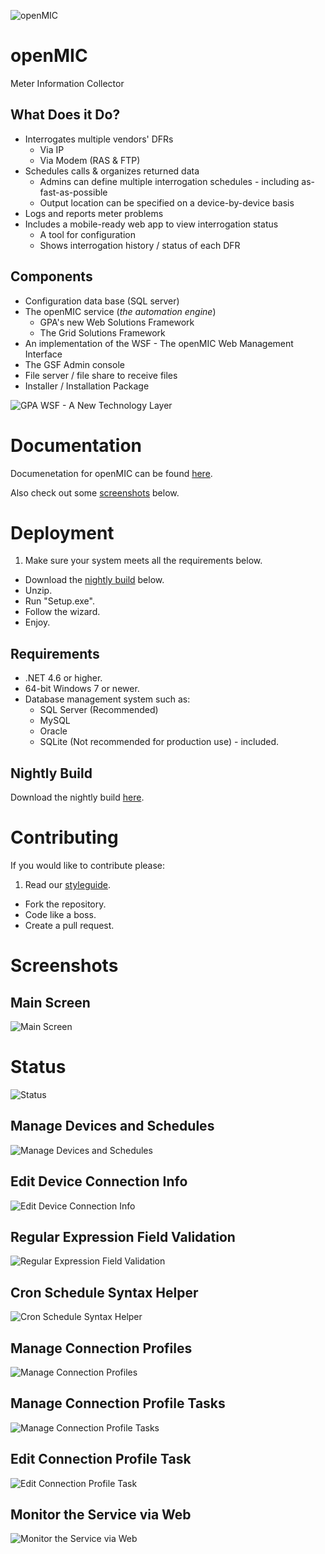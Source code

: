 ![openMIC](https://raw.githubusercontent.com/GridProtectionAlliance/openMIC/master/Readme%20files/openMIC%20logo.png)

# openMIC

Meter Information Collector

## What Does it Do?

* Interrogates multiple vendors' DFRs
  * Via IP
  * Via Modem (RAS & FTP)
* Schedules calls & organizes returned data
  * Admins can define multiple interrogation schedules - including as-fast-as-possible
  * Output location can be specified on a device-by-device basis
* Logs and reports meter problems
* Includes a mobile-ready web app to view interrogation status
  * A tool for configuration
  * Shows interrogation history / status of each DFR

## Components

* Configuration data base (SQL server)
* The openMIC service (*the automation engine*)
  * GPA's new Web Solutions Framework
  * The Grid Solutions Framework
* An implementation of the WSF - The openMIC Web Management Interface
* The GSF Admin console
* File server / file share to receive files
* Installer / Installation Package

![GPA WSF - A New Technology Layer](https://raw.githubusercontent.com/GridProtectionAlliance/openMIC/master/Readme%20files/GPA%20WSF.png)

# Documentation

Documenetation for openMIC can be found [here](https://github.com/GridProtectionAlliance/openMIC/tree/master/Source/Documentation).

Also check out some [screenshots](#screenshots) below.

# Deployment

1. Make sure your system meets all the requirements below.
* Download the [nightly build](#nightly-build) below.
* Unzip.
* Run "Setup.exe".
* Follow the wizard.
* Enjoy.

## Requirements

* .NET 4.6 or higher.
* 64-bit Windows 7 or newer.
* Database management system such as:
  * SQL Server (Recommended)
  * MySQL
  * Oracle
  * SQLite (Not recommended for production use) - included.

## Nightly Build

Download the nightly build [here](http://www.gridprotectionalliance.org/nightlybuilds/openMIC/Setup.zip).

# Contributing
If you would like to contribute please:

1. Read our [styleguide](https://www.gridprotectionalliance.org/docs/GPA_Coding_Guidelines_2011_03.pdf).
* Fork the repository.
* Code like a boss.
* Create a pull request.

# Screenshots

## Main Screen

![Main Screen](https://raw.githubusercontent.com/GridProtectionAlliance/openMIC/master/Readme%20files/Main%20Screen.png)

# Status

![Status](https://raw.githubusercontent.com/GridProtectionAlliance/openMIC/master/Readme%20files/openMIC%20Status.png)

## Manage Devices and Schedules

![Manage Devices and Schedules](https://raw.githubusercontent.com/GridProtectionAlliance/openMIC/master/Readme%20files/Manage%20Devices%20and%20Schedules.png)

## Edit Device Connection Info

![Edit Device Connection Info](https://raw.githubusercontent.com/GridProtectionAlliance/openMIC/master/Readme%20files/Edit%20Device%20Connection%20Info.png)

## Regular Expression Field Validation

![Regular Expression Field Validation](https://raw.githubusercontent.com/GridProtectionAlliance/openMIC/master/Readme%20files/Regular%20Expression%20Field%20Validation.png)

## Cron Schedule Syntax Helper

![Cron Schedule Syntax Helper](https://raw.githubusercontent.com/GridProtectionAlliance/openMIC/master/Readme%20files/Cron%20Schedule%20Syntax%20Helper.png)

## Manage Connection Profiles

![Manage Connection Profiles](https://raw.githubusercontent.com/GridProtectionAlliance/openMIC/master/Readme%20files/Manage%20Connection%20Profiles.png)

## Manage Connection Profile Tasks

![Manage Connection Profile Tasks](https://raw.githubusercontent.com/GridProtectionAlliance/openMIC/master/Readme%20files/Manage%20Connection%20Profile%20Task.png)

## Edit Connection Profile Task

![Edit Connection Profile Task](https://raw.githubusercontent.com/GridProtectionAlliance/openMIC/master/Readme%20files/Edit%20Connection%20Profile%20Task.png)

## Monitor the Service via Web

![Monitor the Service via Web](https://raw.githubusercontent.com/GridProtectionAlliance/openMIC/master/Readme%20files/Monitor%20the%20Service%20via%20Web.png)
